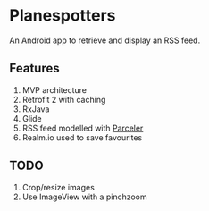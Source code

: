 # Planespotters

An Android app to retrieve and display an RSS feed.

## Features

1. MVP architecture
2. Retrofit 2 with caching
3. RxJava
4. Glide
5. RSS feed modelled with [Parceler](https://github.com/johncarl81/parceler)
6. Realm.io used to save favourites

## TODO

1. Crop/resize images
2. Use ImageView with a pinchzoom
